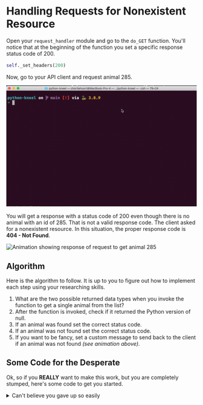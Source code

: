 # Handling Requests for Nonexistent Resource

Open your `request_handler` module and go to the `do_GET` function. You'll notice that at the beginning of the function you set a specific response status code of 200.

```py
self._set_headers(200)
```

Now, go to your API client and request animal 285.

<img src="./images/PK_EC_404.gif" width="700px" alt="Animation showing response of request to get animal 285" />

You will get a response with a status code of 200 even though there is no animal with an id of 285. That is not a valid response code. The client asked for a nonexistent resource. In this situation, the proper response code is **404 - Not Found**.


<img src="./images/PK_EC_404_EXISTS.gif" width="700px" alt="Animation showing response of request to get animal 285" />

## Algorithm

Here is the algorithm to follow. It is up to you to figure out how to implement each step using your researching skills.

1. What are the two possible returned data types when you invoke the function to get a single animal from the list?
1. After the function is invoked, check if it returned the Python version of null.
1. If an animal was found set the correct status code.
1. If an animal was not found set the correct status code.
1. If you want to be fancy, set a custom message to send back to the client if an animal was not found _(see animation above)_.

## Some Code for the Desperate

Ok, so if you **REALLY** want to make this work, but you are completely stumped, here's some code to get you started.


<details>
    <summary>Can't believe you gave up so easily</summary>

```py
response = get_single_animal(id)

if response is not None:
```

Want a custom response body?

```py
response = { "message": f"Animal {id} is out playing right now" }
```
</details>